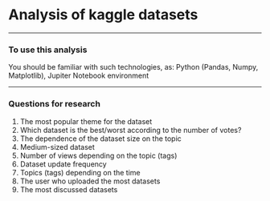 # Analysis of kaggle datasets
---
### To use this analysis

You should be familiar with such technologies, as: Python (Pandas, Numpy, Matplotlib), Jupiter Notebook environment

---
### Questions for research

1. The most popular theme for the dataset
2. Which dataset is the best/worst according to the number of votes?
3. The dependence of the dataset size on the topic
4. Medium-sized dataset
5. Number of views depending on the topic (tags)
6. Dataset update frequency 
7. Topics (tags) depending on the time
8. The user who uploaded the most datasets
9. The most discussed datasets
